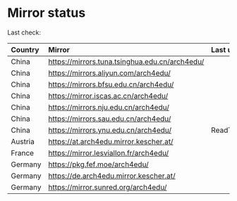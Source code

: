 <script src="./time.js"></script>
# Mirror status
Last check: <script type="text/javascript">localize(1692814752.8896065);</script>

|Country|Mirror|Last update|
|:------|:-----|:----------|
|China|https://mirrors.tuna.tsinghua.edu.cn/arch4edu/|<script type="text/javascript">localize(1692772554);</script>|
|China|https://mirrors.aliyun.com/arch4edu/|<script type="text/javascript">localize(1692685961);</script>|
|China|https://mirrors.bfsu.edu.cn/arch4edu/|<script type="text/javascript">localize(1692772554);</script>|
|China|https://mirror.iscas.ac.cn/arch4edu/|<script type="text/javascript">localize(1692772554);</script>|
|China|https://mirrors.nju.edu.cn/arch4edu/|<script type="text/javascript">localize(1692729065);</script>|
|China|https://mirrors.sau.edu.cn/arch4edu/|<script type="text/javascript">localize(1692772554);</script>|
|China|https://mirrors.ynu.edu.cn/arch4edu/|ReadTimeout|
|Austria|https://at.arch4edu.mirror.kescher.at/|<script type="text/javascript">localize(1692772554);</script>|
|France|https://mirror.lesviallon.fr/arch4edu/|<script type="text/javascript">localize(1692772554);</script>|
|Germany|https://pkg.fef.moe/arch4edu/|<script type="text/javascript">localize(1692772554);</script>|
|Germany|https://de.arch4edu.mirror.kescher.at/|<script type="text/javascript">localize(1692772554);</script>|
|Germany|https://mirror.sunred.org/arch4edu/|<script type="text/javascript">localize(1692772554);</script>|

<script src="./tablefilter/tablefilter.js"></script>
<script src="./table.js"></script>